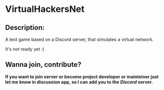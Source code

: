 # VirtualHackersNet
## Description:
A text game based on a Discord server, that simulates a virtual network.

It's not ready yet :)
## Wanna join, contribute?
**If you want to join server or become project developer or mainteiner just let me know in discussion app, so I can add you to the *Discord* server.**
